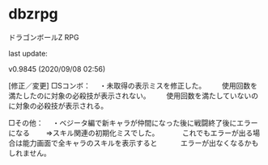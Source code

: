 # dbzrpg
ドラゴンボールZ RPG

last update:

v0.9845 (2020/09/08 02:56)

[修正／変更]
□Sコンボ：
　・未取得の表示ミスを修正した。
　　使用回数を満たしたのに対象の必殺技が表示されない。
　　使用回数を満たしていないのに対象の必殺技が表示される。

□その他：
　・ベジータ編で新キャラが仲間になった後に戦闘終了後にエラーになる
　　⇒スキル関連の初期化ミスでした。
　　　これでもエラーが出る場合は能力画面で全キャラのスキルを表示すると
　　　エラーが出なくなるかもしれません。
